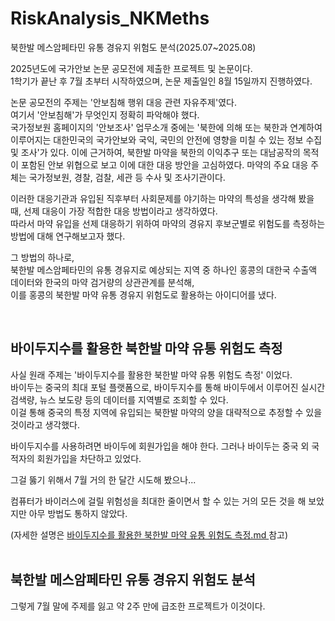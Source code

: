 # RiskAnalysis_NKMeths
북한발 메스암페타민 유통 경유지 위험도 분석(2025.07~2025.08)  

2025년도에 국가안보 논문 공모전에 제출한 프로젝트 및 논문이다.  
1학기가 끝난 후 7월 초부터 시작하였으며, 논문 제출일인 8월 15일까지 진행하였다.  

논문 공모전의 주제는 '안보침해 행위 대응 관련 자유주제'였다.  
여기서 '안보침해'가 무엇인지 정확히 파악해야 했다.  
국가정보원 홈페이지의 '안보조사' 업무소개 중에는 '북한에 의해 또는 북한과 연계하여 이루어지는 대한민국의 국가안보와 국익, 국민의 안전에 영향을 미칠 수 있는 정보 수집 및 조사'가 있다.
이에 근거하여, 북한발 마약을 북한의 이익추구 또는 대남공작의 목적이 포함된 안보 위협으로 보고 이에 대한 대응 방안을 고심하였다.
마약의 주요 대응 주체는 국가정보원, 경찰, 검찰, 세관 등 수사 및 조사기관이다.  

이러한 대응기관과 유입된 직후부터 사회문제를 야기하는 마약의 특성을 생각해 봤을 때, 선제 대응이 가장 적합한 대응 방법이라고 생각하였다.  
따라서 마약 유입을 선제 대응하기 위하여 마약의 경유지 후보군별로 위험도를 측정하는 방법에 대해 연구해보고자 했다.  

그 방법의 하나로,  
북한발 메스암페타민의 유통 경유지로 예상되는 지역 중 하나인 홍콩의 대한국 수출액 데이터와 한국의 마약 검거량의 상관관계를 분석해,  
이를 홍콩의 북한발 마약 유통 경유지 위험도로 활용하는 아이디어를 냈다.

<br>

## 바이두지수를 활용한 북한발 마약 유통 위험도 측정
사실 원래 주제는 '바이두지수를 활용한 북한발 마약 유통 위험도 측정' 이었다.  
바이두는 중국의 최대 포털 플랫폼으로, 바이두지수를 통해 바이두에서 이루어진 실시간 검색량, 뉴스 보도량 등의 데이터를 지역별로 조회할 수 있다.  
이걸 통해 중국의 특정 지역에 유입되는 북한발 마약의 양을 대략적으로 추정할 수 있을 것이라고 생각했다.  

바이두지수를 사용하려면 바이두에 회원가입을 해야 한다. 그러나 바이두는 중국 외 국적자의 회원가입을 차단하고 있었다.  

그걸 뚫기 위해서 7월 거의 한 달간 시도해 봤으나...  

컴퓨터가 바이러스에 걸릴 위험성을 최대한 줄이면서 할 수 있는 거의 모든 것을 해 보았지만 아무 방법도 통하지 않았다.

(자세한 설명은 [바이두지수를 활용한 북한발 마약 유통 위험도 측정.md
](https://github.com/SeizeMyDay/RiskAnalysis_NKMeths/blob/main/%EB%B0%94%EC%9D%B4%EB%91%90%EC%A7%80%EC%88%98%EB%A5%BC%20%ED%99%9C%EC%9A%A9%ED%95%9C%20%EB%B6%81%ED%95%9C%EB%B0%9C%20%EB%A7%88%EC%95%BD%20%EC%9C%A0%ED%86%B5%20%EC%9C%84%ED%97%98%EB%8F%84%20%EC%B8%A1%EC%A0%95.md) 참고)  
<br>

## 북한발 메스암페타민 유통 경유지 위험도 분석
그렇게 7월 말에 주제를 잃고 약 2주 만에 급조한 프로젝트가 이것이다.  
